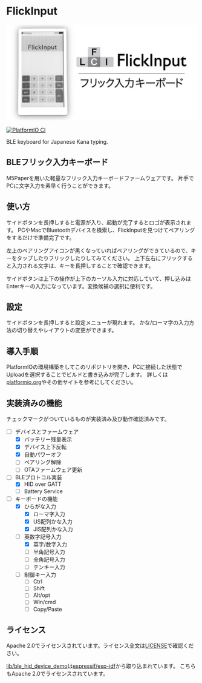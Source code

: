 # FlickInput

![FlickInput](FlickInput.png)

[![PlatformIO CI](https://github.com/mzyy94/FlickInput/actions/workflows/ci.yml/badge.svg)](https://github.com/mzyy94/FlickInput/actions/workflows/ci.yml)

BLE keyboard for Japanese Kana typing.

## BLEフリック入力キーボード

M5Paperを用いた軽量なフリック入力キーボードファームウェアです。
片手でPCに文字入力を素早く行うことができます。

## 使い方

サイドボタンを長押しすると電源が入り、起動が完了するとロゴが表示されます。
PCやMacでBluetoothデバイスを検索し、FlickInputを見つけてペアリングをするだけで準備完了です。

左上のペアリングアイコンが黒くなっていればペアリングができているので、キーをタップしたりフリックしたりしてみてください。
上下左右にフリックすると入力される文字は、キーを長押しすることで確認できます。

サイドボタンは上下の操作が上下のカーソル入力に対応していて、押し込みはEnterキーの入力になっています。変換候補の選択に便利です。

## 設定

サイドボタンを長押しすると設定メニューが現れます。
かな/ローマ字の入力方法の切り替えやレイアウトの変更ができます。

## 導入手順

PlatformIOの環境構築をしてこのリポジトリを開き、PCに接続した状態でUploadを選択することでビルドと書き込みが完了します。
詳しくは[platformio.org](https://platformio.org/)やその他サイトを参考にしてください。

## 実装済みの機能

チェックマークがついているものが実装済み及び動作確認済みです。

- [ ] デバイスとファームウェア
  - [x] バッテリー残量表示
  - [x] デバイス上下反転
  - [x] 自動パワーオフ
  - [ ] ペアリング解除
  - [ ] OTAファームウェア更新
- [ ] BLEプロトコル実装
  - [x] HID over GATT
  - [ ] Battery Service
- [ ] キーボードの機能
  - [x] ひらがな入力
    - [x] ローマ字入力
    - [x] US配列かな入力
    - [x] JIS配列かな入力
  - [ ] 英数字記号入力
    - [x] 英字/数字入力
    - [ ] 半角記号入力
    - [ ] 全角記号入力
    - [ ] テンキー入力
  - [ ] 制御キー入力
    - [ ] Ctrl
    - [ ] Shift
    - [ ] Alt/opt
    - [ ] Win/cmd
    - [ ] Copy/Paste

## ライセンス

Apache 2.0でライセンスされています。ライセンス全文は[LICENSE](LICENSE)で確認ください。

[lib/ble_hid_device_demo](lib/ble_hid_device_demo)は[espressif/esp-idf](https://github.com/espressif/esp-idf/tree/b310c062cd25f249e00dd03dd27baed783921630/examples/bluetooth/bluedroid/ble/ble_hid_device_demo)から取り込まれています。
こちらもApache 2.0でライセンスされています。

